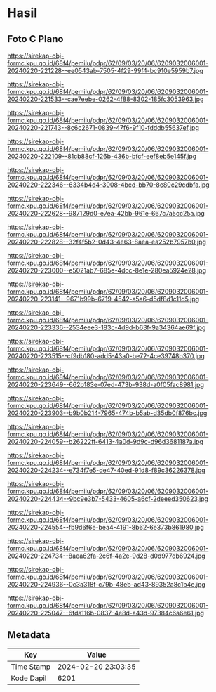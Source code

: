 # Hasil

## Foto C Plano

https://sirekap-obj-formc.kpu.go.id/68f4/pemilu/pdpr/62/09/03/20/06/6209032006001-20240220-221228--ee0543ab-7505-4f29-99f4-bc910e5959b7.jpg

https://sirekap-obj-formc.kpu.go.id/68f4/pemilu/pdpr/62/09/03/20/06/6209032006001-20240220-221533--cae7eebe-0262-4f88-8302-185fc3053963.jpg

https://sirekap-obj-formc.kpu.go.id/68f4/pemilu/pdpr/62/09/03/20/06/6209032006001-20240220-221743--8c6c2671-0839-47f6-9f10-fdddb55637ef.jpg

https://sirekap-obj-formc.kpu.go.id/68f4/pemilu/pdpr/62/09/03/20/06/6209032006001-20240220-222109--81cb88cf-126b-436b-bfcf-eef8eb5e145f.jpg

https://sirekap-obj-formc.kpu.go.id/68f4/pemilu/pdpr/62/09/03/20/06/6209032006001-20240220-222346--6334b4d4-3008-4bcd-bb70-8c80c29cdbfa.jpg

https://sirekap-obj-formc.kpu.go.id/68f4/pemilu/pdpr/62/09/03/20/06/6209032006001-20240220-222628--987129d0-e7ea-42bb-961e-667c7a5cc25a.jpg

https://sirekap-obj-formc.kpu.go.id/68f4/pemilu/pdpr/62/09/03/20/06/6209032006001-20240220-222828--32f4f5b2-0d43-4e63-8aea-ea252b7957b0.jpg

https://sirekap-obj-formc.kpu.go.id/68f4/pemilu/pdpr/62/09/03/20/06/6209032006001-20240220-223000--e5021ab7-685e-4dcc-8e1e-280ea5924e28.jpg

https://sirekap-obj-formc.kpu.go.id/68f4/pemilu/pdpr/62/09/03/20/06/6209032006001-20240220-223141--9671b99b-6719-4542-a5a6-d5df8d1c11d5.jpg

https://sirekap-obj-formc.kpu.go.id/68f4/pemilu/pdpr/62/09/03/20/06/6209032006001-20240220-223336--2534eee3-183c-4d9d-b63f-9a34364ae69f.jpg

https://sirekap-obj-formc.kpu.go.id/68f4/pemilu/pdpr/62/09/03/20/06/6209032006001-20240220-223515--cf9db180-add5-43a0-be72-4ce39748b370.jpg

https://sirekap-obj-formc.kpu.go.id/68f4/pemilu/pdpr/62/09/03/20/06/6209032006001-20240220-223649--662b183e-07ed-473b-938d-a0f05fac8981.jpg

https://sirekap-obj-formc.kpu.go.id/68f4/pemilu/pdpr/62/09/03/20/06/6209032006001-20240220-223903--b9b0b214-7965-474b-b5ab-d35db0f876bc.jpg

https://sirekap-obj-formc.kpu.go.id/68f4/pemilu/pdpr/62/09/03/20/06/6209032006001-20240220-224059--b26222ff-6413-4a0d-9d9c-d96d3681187a.jpg

https://sirekap-obj-formc.kpu.go.id/68f4/pemilu/pdpr/62/09/03/20/06/6209032006001-20240220-224234--e734f7e5-de47-40ed-91d8-f89c36226378.jpg

https://sirekap-obj-formc.kpu.go.id/68f4/pemilu/pdpr/62/09/03/20/06/6209032006001-20240220-224434--9bc9e3b7-5433-4605-a6cf-2deeed350623.jpg

https://sirekap-obj-formc.kpu.go.id/68f4/pemilu/pdpr/62/09/03/20/06/6209032006001-20240220-224554--fb9d6f6e-bea4-4191-8b62-6e373b861980.jpg

https://sirekap-obj-formc.kpu.go.id/68f4/pemilu/pdpr/62/09/03/20/06/6209032006001-20240220-224734--8aea62fa-2c6f-4a2e-9d28-d0d977db6924.jpg

https://sirekap-obj-formc.kpu.go.id/68f4/pemilu/pdpr/62/09/03/20/06/6209032006001-20240220-224936--0c3a318f-c79b-48eb-ad43-89352a8c1b4e.jpg

https://sirekap-obj-formc.kpu.go.id/68f4/pemilu/pdpr/62/09/03/20/06/6209032006001-20240220-225047--6fda116b-0837-4e8d-a43d-97384c6a6e61.jpg


## Metadata

| Key        | Value               |
| ---------- | ------------------- |
| Time Stamp | 2024-02-20 23:03:35 |
| Kode Dapil | 6201                |



